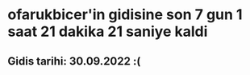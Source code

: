 # ofarukbicer'in gidisine son 7 gun 1 saat 21 dakika 21 saniye kaldi

## Gidis tarihi: 30.09.2022 :(